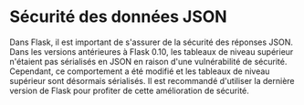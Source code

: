 # Sécurité des données JSON

Dans Flask, il est important de s'assurer de la sécurité des réponses JSON. Dans les versions antérieures à Flask 0.10, les tableaux de niveau supérieur n'étaient pas sérialisés en JSON en raison d'une vulnérabilité de sécurité. Cependant, ce comportement a été modifié et les tableaux de niveau supérieur sont désormais sérialisés. Il est recommandé d'utiliser la dernière version de Flask pour profiter de cette amélioration de sécurité.

